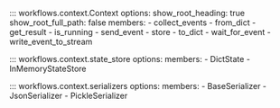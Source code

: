 ::: workflows.context.Context
    options:
      show_root_heading: true
      show_root_full_path: false
      members:
        - collect_events
        - from_dict
        - get_result
        - is_running
        - send_event
        - store
        - to_dict
        - wait_for_event
        - write_event_to_stream


::: workflows.context.state_store
    options:
      members:
        - DictState
        - InMemoryStateStore

::: workflows.context.serializers
    options:
      members:
        - BaseSerializer
        - JsonSerializer
        - PickleSerializer
